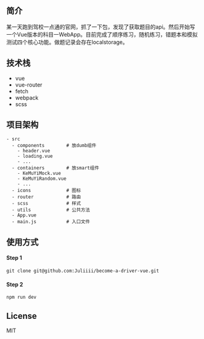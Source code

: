## 简介

某一天跑到驾校一点通的官网，抓了一下包，发现了获取题目的api。然后开始写一个Vue版本的科目一WebApp。目前完成了顺序练习，随机练习，错题本和模拟测试四个核心功能。做题记录会存在localstorage。

## 技术栈

+ vue
+ vue-router
+ fetch
+ webpack
+ scss

## 项目架构

```
- src
  - components        # 放dumb组件 
    - header.vue 
    - loading.vue
    - ...
  - containers        # 放smart组件
    - KeMuYiMock.vue
    - KeMuYiRandom.vue
    - ...
  - icons             # 图标
  - router            # 路由
  - scss              # 样式
  - utils             # 公共方法
  - App.vue
  - main.js           # 入口文件
```

## 使用方式

####  Step 1
```
git clone git@github.com:Juliiii/become-a-driver-vue.git
```

####  Step 2
```
npm run dev
```

## License

MIT
